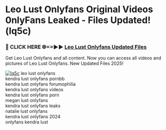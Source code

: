 # Leo Lust Onlyfans Original Videos 0nlyFans Leaked - Files Updated! (lq5c)

<h3>🔴 CLICK HERE 🌐==►► <a href="https://tinyurl.com/2jnfzry5" rel="nofollow">Leo Lust Onlyfans Updated Files</a></h3>

Get Leo Lust Onlyfans and all content. Now you can access all videos and pictures of Leo Lust Onlyfans. New Updated Files 2025!

[![lq5c](https://i.imgur.com/GyGTBgg.gif)](https://tinyurl.com/2jnfzry5)
leo lust onlyfans<br>
kendra lust onlyfans pornbb<br>
kendra lust onlyfans forumophilia<br>
kendra lust onlyfans videos<br>
kendra lust onlyfans porn<br>
megan lust onlyfans<br>
kendra lust onlyfans leaks<br>
natalie lust onlyfans<br>
kendra lust onlyfans 2024<br>
onlyfans kendra lust